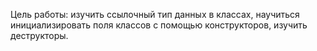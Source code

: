 Цель работы: изучить ссылочный тип данных в классах, научиться инициализировать поля классов с помощью конструкторов, изучить деструкторы.
